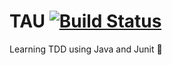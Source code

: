 # TAU [![Build Status](https://travis-ci.org/s13676/tau.svg?branch=master)](https://travis-ci.org/s13676/tau)

Learning TDD using Java and Junit 🧡
